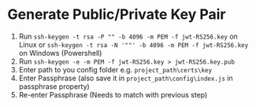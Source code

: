 # Generate Public/Private Key Pair

1. Run `ssh-keygen -t rsa -P "" -b 4096 -m PEM -f jwt-RS256.key` on Linux or `ssh-keygen -t rsa -N '""' -b 4096 -m PEM -f jwt-RS256.key` on Windows (Powershell)
2. Run `ssh-keygen -e -m PEM -f jwt-RS256.key > jwt-RS256.key.pub`
2. Enter path to you config folder e.g. `project_path\certs\key`
3. Enter Passphrase (also save it in `project_path\config\index.js` in passphrase property)
4. Re-enter Passphrase (Needs to match with previous step)
